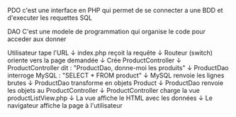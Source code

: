 PDO
c'est une interface en PHP qui permet de se connecter a une BDD et d'executer les requettes SQL

DAO 
C'est une modele de programmation qui organise le code pour acceder aux donner



Utilisateur tape l'URL
↓
index.php reçoit la requête
↓
Routeur (switch) oriente vers la page demandée
↓
Crée ProductController
↓
ProductController dit : "ProductDao, donne-moi les produits"
↓
ProductDao interroge MySQL : "SELECT * FROM product"
↓
MySQL renvoie les lignes brutes
↓
ProductDao transforme en objets Product
↓
ProductDao renvoie les objets au ProductController
↓
ProductController charge la vue productListView.php
↓
La vue affiche le HTML avec les données
↓
Le navigateur affiche la page à l'utilisateur